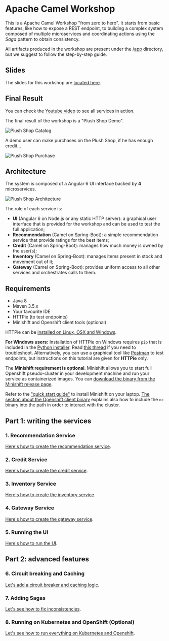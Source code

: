 # Apache Camel Workshop

This is a Apache Camel Workshop "from zero to hero".
It starts from basic features, like how to expose a REST endpoint, to building a 
complex system composed of multiple microservices and coordinating actions
using the *Saga* pattern to obtain consistency.

All artifacts produced in the workshop are present under the /[app](/app) directory, but we suggest 
to follow the step-by-step guide.

## Slides

The slides for this workshop are [located here](/doc/slides.pdf).

## Final Result

You can check the [Youtube video](https://youtu.be/hBbGXnb0N7A) to see all services in action.

The final result of the workshop is a "Plush Shop Demo".

![Plush Shop Catalog](/doc/catalog.png "Plush Shop Catalog")


A demo user can make purchases on the Plush Shop, if he has enough credit...

![Plush Shop Purchase](/doc/purchases.png "Plush Shop Purchases")

## Architecture

The system is composed of a Angular 6 UI interface backed by **4** microservices.

![Plush Shop Architecture](/doc/camel-workshop-architecture.png "Plush Shop Architecture")

The role of each service is:
- **UI** (Angular 6 on Node.js or any static HTTP server): a graphical user interface that is provided for the workshop and can
be used to test the full application; 
- **Recommendation** (Camel on Spring-Boot): a simple recommendation service that provide ratings for the best items;
- **Credit** (Camel on Spring-Boot): manages how much money is owned by the user(s);
- **Inventory** (Camel on Spring-Boot): manages items present in stock and movement out of it;
- **Gateway** (Camel on Spring-Boot): provides uniform access to all other services and orchestrates calls to them.

## Requirements

- Java 8
- Maven 3.5.x
- Your favourite IDE
- HTTPie (to test endpoints)
- Minishift and Openshift client tools (optional)

HTTPie can be [installed on Linux, OSX and Windows](https://httpie.org/doc#installation).

**For Windows users:** Installation of HTTPie on Windows requires `pip` that is included in the [Python installer](https://www.python.org/downloads/windows/). 
Read [this thread](https://stackoverflow.com/questions/4750806/how-do-i-install-pip-on-windows) if you need to troubleshoot.
Alternatively, you can use a graphical tool like [Postman](https://www.getpostman.com/) to test endpoints, but instructions
on this tutorial are given for **HTTPie** only. 

The **Minishift requirement is optional**. Minishift allows you to start full Openshift pseudo-cluster in your 
development machine and run your service as containerized images. 
You can [download the binary from the Minishift release page](https://github.com/minishift/minishift/releases/tag/v1.18.0).

Refer to the ["quick start guide"](https://docs.openshift.org/latest/minishift/getting-started/index.html) to install Minishift on your laptop.
[The section about the Openshift client binary](https://docs.openshift.org/latest/minishift/openshift/openshift-client-binary.html) explains also how to 
include the `oc` binary into the path in order to interact with the cluster.

## Part 1: writing the services

### 1. Recommendation Service

[Here's how to create the recommendation service](/doc/recommendation.md).

### 2. Credit Service

[Here's how to create the credit service](/doc/credit.md).

### 3. Inventory Service

[Here's how to create the inventory service](/doc/inventory.md).

### 4. Gateway Service

[Here's how to create the gateway service](/doc/gateway.md).

### 5. Running the UI

[Here's how to run the UI](/doc/ui.md).

## Part 2: advanced features

### 6. Circuit breaking and Caching

[Let's add a circuit breaker and caching logic](/doc/circuit-breaker.md).

### 7. Adding Sagas

[Let's see how to fix inconsistencies](/doc/saga.md).

### 8. Running on Kubernetes and OpenShift (Optional)

[Let's see how to run everything on Kubernetes and Openshift](/doc/openshift.md).

